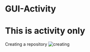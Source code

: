 # GUI-Activity

# This is activity only

Creating a repository
![creating](https://github.com/user-attachments/assets/988ef808-349f-4433-a344-9cf92c62c877)
